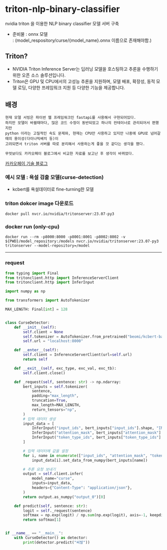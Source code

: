 # triton-nlp-binary-classifier
nvidia triton 을 이용한 NLP binary classifier 모델 서버 구축
 - 준비물 : onnx 모델 <br>
   : (model_respository/curse/{model_name}.onnx 이름으로 존재해야함.)

## Triton?
 - NVIDIA Triton Inference Server는 딥러닝 모델을 호스팅하고 추론을 수행하기 위한 오픈 소스 솔루션입니다.
 - Triton은 GPU 및 CPU에서의 고성능 추론을 지원하며, 모델 배포, 확장성, 동적 모델 로딩, 다양한 프레임워크 지원 등 다양한 기능을 제공합니다.

## 배경
~~~
현재 모델 서빙은 파이썬 웹 프레임워크인 fastapi를 사용해서 구현되어있다.
하지만 모델이 바뀔때마다, 많은 코드 수정이 동반되었고 하나의 컨테이너로 관리되어서 편했지만
python 이라는 고질적인 속도 문제와, 현재는 CPU만 사용하고 있지만 나중에 GPU로 넘어갈때의 용이성(다이나믹배치 등)이
고려되면서 triton 서버를 따로 분리해서 사용하는게 좋을 것 같다는 생각을 했다.

무엇보다도 카카오페이 블로그에서 비교한 자료를 보고난 후 생각이 바뀌었다.
~~~
[카카오페이 기술 블로그](https://tech.kakaopay.com/post/model-serving-framework/)

### 예시 모델 : 욕설 검출 모델(curse-detection)
 - kcbert를 욕설데이터로 fine-turning한 모델

### triton dokcer image 다운로드
```bash
docker pull nvcr.io/nvidia/tritonserver:23.07-py3
```

### docker run (only-cpu)
```
docker run --rm -p8000:8000 -p8001:8001 -p8002:8002 -v ${PWD}/model_repository:/models nvcr.io/nvidia/tritonserver:23.07-py3 tritonserver --model-repository=/model
```

***

### request
```python
from typing import Final
from tritonclient.http import InferenceServerClient
from tritonclient.http import InferInput

import numpy as np

from transformers import AutoTokenizer

MAX_LENGTH: Final[int] = 128


class CurseDetector:
    def __init__(self):
        self.client = None
        self.tokenizer = AutoTokenizer.from_pretrained("beomi/kcbert-base")
        self.url = "localhost:8000"

    def __enter__(self):
        self.client = InferenceServerClient(url=self.url)
        return self

    def __exit__(self, exc_type, exc_val, exc_tb):
        self.client.close()

    def _request(self, sentence: str) -> np.ndarray:
        bert_inputs = self.tokenizer(
            sentence,
            padding="max_length",
            truncation=True,
            max_length=MAX_LENGTH,
            return_tensors="np",
        )
        # 입력 데이터 생성
        input_data = [
            InferInput("input_ids", bert_inputs["input_ids"].shape, "INT64"),
            InferInput("attention_mask", bert_inputs["attention_mask"].shape, "INT64"),
            InferInput("token_type_ids", bert_inputs["token_type_ids"].shape, "INT64"),
        ]

        # 입력 데이터에 값을 설정
        for i, name in enumerate(["input_ids", "attention_mask", "token_type_ids"]):
            input_data[i].set_data_from_numpy(bert_inputs[name])

        # 추론 요청 보내기
        output = self.client.infer(
            model_name="curse",
            inputs=input_data,
            headers={"Content-Type": "application/json"},
        )
        return output.as_numpy("output_0")[0]

    def predict(self, sentence: str):
        logit = self._request(sentence)
        softmax = np.exp(logit) / np.sum(np.exp(logit), axis=-1, keepdims=True)
        return softmax[1]


if __name__ == "__main__":
    with CurseDetector() as detector:
        print(detector.predict("씨발"))
```
